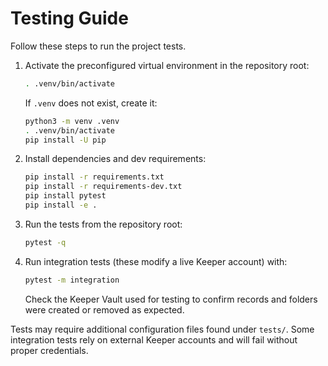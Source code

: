 # Testing Guide

Follow these steps to run the project tests.

1. Activate the preconfigured virtual environment in the repository root:
   ```bash
   . .venv/bin/activate
   ```
   If `.venv` does not exist, create it:
   ```bash
   python3 -m venv .venv
   . .venv/bin/activate
   pip install -U pip
   ```
2. Install dependencies and dev requirements:
   ```bash
   pip install -r requirements.txt
   pip install -r requirements-dev.txt
   pip install pytest
   pip install -e .
   ```
3. Run the tests from the repository root:
   ```bash
   pytest -q
   ```
4. Run integration tests (these modify a live Keeper account) with:
   ```bash
   pytest -m integration
   ```
   Check the Keeper Vault used for testing to confirm records and folders were created or removed as expected.

Tests may require additional configuration files found under `tests/`. Some integration tests rely on external Keeper accounts and will fail without proper credentials.
